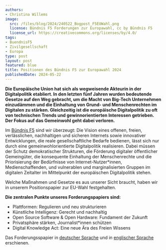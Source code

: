 ```yaml
---
authors:
- Christina Willems
image:
  src: /files/blog/2024/240522_Bogpost_F5EUWahl.png
  license: Bündnis F5 Forderungen zur Europawahl, cc by Bündnis F5
  license_url: https://creativecommons.org/licenses/by/4.0/
tags:
- BuendnisF5
- Zivilgesellschaft
- Europa
type: post
layout: post
featured: blue
title: Positionen des Bündnis F5 zur Europawahl 2024
publishedDate: 2024-05-22
---
```


**Die Europäische Union hat sich als wegweisende Akteurin in der Digitalpolitik etabliert. In den letzten fünf Jahren wurden bedeutende Gesetze auf den Weg gebracht, um die Macht von Big-Tech Unternehmen einzudämmen und die Einhaltung von Grund- und Menschenrechten im Digitalen zu stärken. Gleichzeitig ist die europäische Digitalpolitik zu oft von technischen Trends und gewinnorientierten Interessen getrieben. Der Fokus auf das Gemeinwohl geht dabei verloren.**

Im [Bündnis F5](https://buendnis-f5.de/) sind wir überzeugt: Die Vision eines offenen, freien, verlässlichen, nachhaltigen und sicheren Internets sowie innovativer Entwicklungen, die reale gesellschaftliche Bedarfe bedienen, lässt sich nur durch eine gemeinwohlorientierte Digitalpolitik realisieren. Dabei müssen der Schutz demokratischer Strukturen, die Förderung digitaler öffentlicher Gemeingüter, die konsequente Einhaltung der Menschenrechte und die Priorisierung der Bedürfnisse von Internet-Nutzer*innen, Medienschaffenden, und vulnerablen und marginalisierten Gruppen im digitalen Zeitalter im Mittelpunkt der europäischen Digitalpolitik stehen.

Welche Maßnahmen und Gesetze es aus unserer Sicht braucht, haben wir in unserem Positionspapier zur EU-Wahl festgehalten.

**Die zentralen Punkte unseres Forderungspapiers sind:**
* Plattformen: Regulieren und neu strukturieren
* Künstliche Intelligenz: Gerecht und nachhaltig
* Open Source Software & Open Hardware: Fundament der Zukunft
* Privatsphäre stärken, Journalist*innen schützen
* Digital Knowledge Act: Eine neue Ära des Freien Wissens

Das Forderungsspapier in [deutscher Sprache](https://buendnis-f5.de/publikationen/2024-05-21-euforderungspapier) und in [englischer Sprache](https://buendnis-f5.de/publikationen/2024-05-21-positionsonthe2024europeanelections) erschienen.